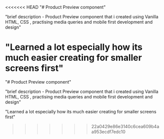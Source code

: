 <<<<<<< HEAD
"# Product Preview component"


"brief description - Product Preview component that i created using Vanilla HTML, CSS , practising media queries and mobile first development and design"

"Learned a lot especially how its much easier creating for smaller screens first"
=======
"# Product Preview component"


"brief description - Product Preview component that i created using Vanilla HTML, CSS , practising media queries and mobile first development and design"

"Learned a lot especially how its much easier creating for smaller screens first"
>>>>>>> 22a0429e86e3140c6cea609b4aa953ecdf7edc10
